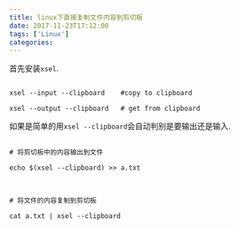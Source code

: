 ```yaml
---
title: linux下直接复制文件内容到剪切板
date: 2017-11-23T17:12:00
tags: ['Linux']
categories:
---
```



首先安装`xsel`.



```

xsel --input --clipboard	#copy to clipboard

xsel --output --clipboard	# get from clipboard

```



如果是简单的用`xsel --clipboard`会自动判别是要输出还是输入.



```

# 将剪切板中的内容输出到文件

echo $(xsel --clipboard) >> a.txt



# 将文件的内容复制到剪切板

cat a.txt | xsel --clipboard



```
    